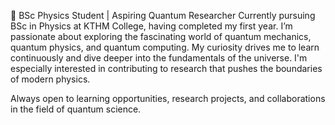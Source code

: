 🔬 BSc Physics Student | Aspiring Quantum Researcher
Currently pursuing BSc in Physics at KTHM College, having completed my first year. I’m passionate about exploring the fascinating world of quantum mechanics, quantum physics, and quantum computing. My curiosity drives me to learn continuously and dive deeper into the fundamentals of the universe. I'm especially interested in contributing to research that pushes the boundaries of modern physics.

Always open to learning opportunities, research projects, and collaborations in the field of quantum science.